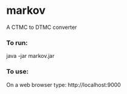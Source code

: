 # markov
A CTMC to DTMC converter

### To run:
java -jar markov.jar

### To use:
On a web browser type: 
http://localhost:9000
